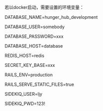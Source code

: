 若以docker启动，需要设置的环境变量：

DATABASE_NAME=hunger_hub_development

DATABASE_USER=somebody

DATABASE_PASSWORD=xxx

DATABASE_HOST=database

REDIS_HOST=redis

SECRET_KEY_BASE=xxx

RAILS_ENV=production

RAILS_SERVE_STATIC_FILES=true

SIDEKIQ_USER=ljy

SIDEKIQ_PWD=123!
